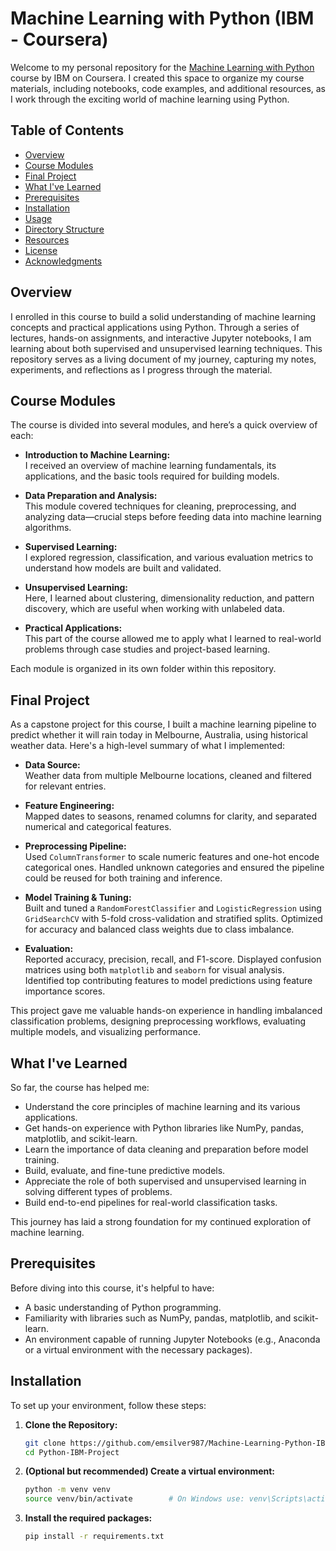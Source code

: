 # Machine Learning with Python (IBM - Coursera)

Welcome to my personal repository for the [Machine Learning with Python](https://www.coursera.org/learn/machine-learning-with-python) course by IBM on Coursera. I created this space to organize my course materials, including notebooks, code examples, and additional resources, as I work through the exciting world of machine learning using Python.

## Table of Contents

- [Overview](#overview)
- [Course Modules](#course-modules)
- [Final Project](#final-project)
- [What I've Learned](#what-ive-learned)
- [Prerequisites](#prerequisites)
- [Installation](#installation)
- [Usage](#usage)
- [Directory Structure](#directory-structure)
- [Resources](#resources)
- [License](#license)
- [Acknowledgments](#acknowledgments)

## Overview

I enrolled in this course to build a solid understanding of machine learning concepts and practical applications using Python. Through a series of lectures, hands-on assignments, and interactive Jupyter notebooks, I am learning about both supervised and unsupervised learning techniques. This repository serves as a living document of my journey, capturing my notes, experiments, and reflections as I progress through the material.

## Course Modules

The course is divided into several modules, and here’s a quick overview of each:

- **Introduction to Machine Learning:**  
  I received an overview of machine learning fundamentals, its applications, and the basic tools required for building models.

- **Data Preparation and Analysis:**  
  This module covered techniques for cleaning, preprocessing, and analyzing data—crucial steps before feeding data into machine learning algorithms.

- **Supervised Learning:**  
  I explored regression, classification, and various evaluation metrics to understand how models are built and validated.

- **Unsupervised Learning:**  
  Here, I learned about clustering, dimensionality reduction, and pattern discovery, which are useful when working with unlabeled data.

- **Practical Applications:**  
  This part of the course allowed me to apply what I learned to real-world problems through case studies and project-based learning.

Each module is organized in its own folder within this repository.

## Final Project

As a capstone project for this course, I built a machine learning pipeline to predict whether it will rain today in Melbourne, Australia, using historical weather data. Here's a high-level summary of what I implemented:

- **Data Source:**  
  Weather data from multiple Melbourne locations, cleaned and filtered for relevant entries.

- **Feature Engineering:**  
  Mapped dates to seasons, renamed columns for clarity, and separated numerical and categorical features.

- **Preprocessing Pipeline:**  
  Used `ColumnTransformer` to scale numeric features and one-hot encode categorical ones. Handled unknown categories and ensured the pipeline could be reused for both training and inference.

- **Model Training & Tuning:**  
  Built and tuned a `RandomForestClassifier` and `LogisticRegression` using `GridSearchCV` with 5-fold cross-validation and stratified splits. Optimized for accuracy and balanced class weights due to class imbalance.

- **Evaluation:**  
  Reported accuracy, precision, recall, and F1-score. Displayed confusion matrices using both `matplotlib` and `seaborn` for visual analysis. Identified top contributing features to model predictions using feature importance scores.

This project gave me valuable hands-on experience in handling imbalanced classification problems, designing preprocessing workflows, evaluating multiple models, and visualizing performance.

## What I've Learned

So far, the course has helped me:
- Understand the core principles of machine learning and its various applications.
- Get hands-on experience with Python libraries like NumPy, pandas, matplotlib, and scikit-learn.
- Learn the importance of data cleaning and preparation before model training.
- Build, evaluate, and fine-tune predictive models.
- Appreciate the role of both supervised and unsupervised learning in solving different types of problems.
- Build end-to-end pipelines for real-world classification tasks.

This journey has laid a strong foundation for my continued exploration of machine learning.

## Prerequisites

Before diving into this course, it's helpful to have:
- A basic understanding of Python programming.
- Familiarity with libraries such as NumPy, pandas, matplotlib, and scikit-learn.
- An environment capable of running Jupyter Notebooks (e.g., Anaconda or a virtual environment with the necessary packages).

## Installation

To set up your environment, follow these steps:

1. **Clone the Repository:**
   ```bash
   git clone https://github.com/emsilver987/Machine-Learning-Python-IBM
   cd Python-IBM-Project
   ```

2. **(Optional but recommended) Create a virtual environment:**
   ```bash
   python -m venv venv
   source venv/bin/activate        # On Windows use: venv\Scripts\activate
   ```

3. **Install the required packages:**
   ```bash
   pip install -r requirements.txt
   ```
